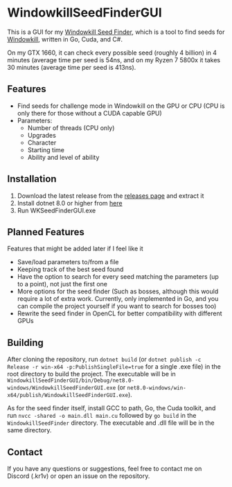 # WindowkillSeedFinderGUI

This is a GUI for my [Windowkill Seed Finder](https://github.com/kr1viah/WKChallengeModeSeedFinder), which is a tool to find seeds for [Windowkill](https://store.steampowered.com/app/2726450/Windowkill/), written in Go, Cuda, and C#. 

On my GTX 1660, it can check every possible seed (roughly 4 billion) in 4 minutes (average time per seed is 54ns, and on my Ryzen 7 5800x it takes 30 minutes (average time per seed is 413ns).
## Features
- Find seeds for challenge mode in Windowkill on the GPU or CPU (CPU is only there for those without a CUDA capable GPU)
- Parameters:
	- Number of threads (CPU only)
	- Upgrades
	- Character
	- Starting time
	- Ability and level of ability

## Installation
1. Download the latest release from the [releases page](https://github.com/kr1viah/WKSeedFinderGUI/releases) and extract it
2. Install dotnet 8.0 or higher from [here](https://dotnet.microsoft.com/download/dotnet/8.0)
3. Run WKSeedFinderGUI.exe

## Planned Features
Features that might be added later if I feel like it

- Save/load parameters to/from a file 
- Keeping track of the best seed found
- Have the option to search for every seed matching the parameters (up to a point), not just the first one
- More options for the seed finder (Such as bosses, although this would require a lot of extra work. Currently, only implemented in Go, and you can compile the project yourself if you want to search for bosses too)
- Rewrite the seed finder in OpenCL for better compatibility with different GPUs

## Building
After cloning the repository, run `dotnet build` (or `dotnet publish -c Release -r win-x64 -p:PublishSingleFile=true` for a single .exe file) in the root directory to build the project. The executable will be in `WindowkillSeedFinderGUI/bin/Debug/net8.0-windows/WindowkillSeedFinderGUI.exe` (or `net8.0-windows/win-x64/publish/WindowkillSeedFinderGUI.exe`).

As for the seed finder itself, install GCC to path, Go, the Cuda toolkit, and run `nvcc -shared -o main.dll main.cu` followed by `go build` in the `WindowkillSeedFinder` directory. The executable and .dll file will be in the same directory.

## Contact
If you have any questions or suggestions, feel free to contact me on Discord (.kr1v) or open an issue on the repository.
